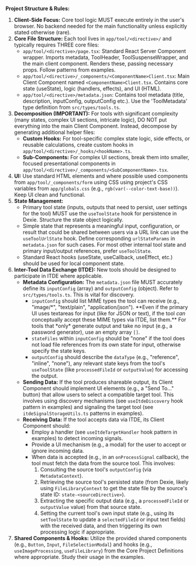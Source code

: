 **Project Structure & Rules:**

1.  **Client-Side Focus:** Core tool logic MUST execute entirely in the user's browser. No backend needed for the main functionality unless explicitly stated otherwise (rare).
2.  **Core File Structure:** Each tool lives in `app/tool/<directive>/` and typically requires THREE core files:
    - `app/tool/<directive>/page.tsx`: Standard React Server Component wrapper. Imports metadata, ToolHeader, ToolSuspenseWrapper, and the main client component. Renders these, passing necessary props. Follow patterns from examples.
    - `app/tool/<directive>/_components/<ComponentName>Client.tsx`: Main Client Component named `<ComponentName>Client.tsx`. Contains core state (useState), logic (handlers, effects), and UI (HTML).
    - `app/tool/<directive>/metadata.json`: Contains tool metadata (title, description, inputConfig, outputConfig etc.). Use the 'ToolMetadata' type definition from `src/types/tools.ts`.
3.  **Decomposition (IMPORTANT):** For tools with significant complexity (many states, complex UI sections, intricate logic), DO NOT put everything into the main Client Component. Instead, decompose by generating additional helper files:
    - **Custom Hooks:** For tool-specific complex state logic, side effects, or reusable calculations, create custom hooks in `app/tool/<directive>/_hooks/<hookName>.ts`.
    - **Sub-Components:** For complex UI sections, break them into smaller, focused presentational components in `app/tool/<directive>/_components/<SubComponentName>.tsx`.
4.  **UI:** Use standard HTML elements and where possible used components from `app/tool/_components/form` using CSS using project's CSS variables from `app/globals.css` (e.g., `rgb(var(--color-text-base))`). Keep UI clean and functional.
5.  **State Management:**
    - Primary tool state (inputs, outputs that need to persist, user settings for the tool) MUST use the `useToolState` hook for persistence in Dexie. Structure the state object logically.
    - Simple state that represents a meaningful input, configuration, or result that could be shared between users via a URL link can use the `useToolUrlState` hook. Define corresponding `urlStateParams` in `metadata.json` for such cases. For most other internal tool state and primary input/output references, prefer `useToolState`.
    - Standard React hooks (useState, useCallback, useEffect, etc.) should be used for local component state.
6.  **Inter-Tool Data Exchange (ITDE):** New tools should be designed to participate in ITDE where applicable.
    - **Metadata Configuration:** The `metadata.json` file MUST accurately define its `inputConfig` (array) and `outputConfig` (object). Refer to `src/types/tools.ts`. This is vital for discovery.
      - `inputConfig` should list MIME types the tool can receive (e.g., "image/*", "text/plain", "application/json"). \*\*Even if the primary UI uses textareas for input (like for JSON or text), if the tool *can* conceptually accept these MIME types via ITDE, list them.\*\* For tools that *only\* generate output and take no input (e.g., a password generator), use an empty array `[]`.
      - `stateFiles` within `inputConfig` should be "none" if the tool does not load file references from its own state for input, otherwise specify the state keys.
      - `outputConfig` should describe the `dataType` (e.g., "reference", "inline", "none"), any relevant state keys from the tool's `useToolState` (like `processedFileId` or `outputValue`) for accessing the output.
    - **Sending Data:** If the tool produces shareable output, its Client Component should implement UI elements (e.g., a "Send To..." button) that allow users to select a compatible target tool. This involves using discovery mechanisms (see `useItdeDiscovery` hook pattern in examples) and signaling the target tool (see `itdeSignalStorageUtils.ts` patterns in examples).
    - **Receiving Data:** If the tool accepts data via ITDE, its Client Component should:
      - Employ a handler (see `useItdeTargetHandler` hook pattern in examples) to detect incoming signals.
      - Provide a UI mechanism (e.g., a modal) for the user to accept or ignore incoming data.
      - When data is accepted (e.g., in an `onProcessSignal` callback), the tool must fetch the data from the source tool. This involves:
        1.  Consulting the source tool's `outputConfig` (via `MetadataContext`).
        2.  Retrieving the source tool's persisted state (from Dexie, likely using `FileLibraryContext` to get the state file by the source's state ID: `state-<sourceDirective>`).
        3.  Extracting the specific output data (e.g., a `processedFileId` or `outputValue` value) from that source state.
        4.  Setting the current tool's own input state (e.g., using its `setToolState` to update a `selectedFileId` or input text fields) with the received data, and then triggering its own processing logic if appropriate.
7.  **Shared Components & Hooks:** Utilize the provided shared components (e.g., `Button`, `Input`, `FileSelectionModal`) and hooks (e.g., `useImageProcessing`, `useFileLibrary`) from the Core Project Definitions where appropriate. Study their usage in the examples.
